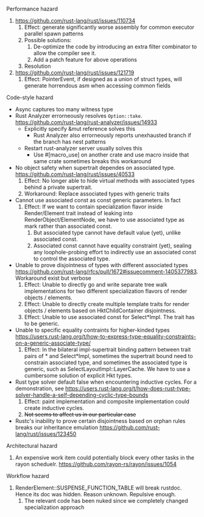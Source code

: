 Performance hazard
1. https://github.com/rust-lang/rust/issues/110734
    1. Effect: generate significantly worse assembly for common executor parallel spawn patterns
    2. Possible solutions: 
        1. De-optimize the code by introducing an extra filter combinator to allow the compiler see it.
        2. Add a patch feature for above operations
    3. Resolution 
2. https://github.com/rust-lang/rust/issues/121719
    1. Effect: PointerEvent, if designed as a union of struct types, will generate horrendous asm when accessing common fields


Code-style hazard
- Async captures too many witness type
- Rust Analyzer errorneously resolves `Option::take`. https://github.com/rust-lang/rust-analyzer/issues/14933
    - Explicitly specify &mut reference solves this
        - Rust Analyzer also errorneously reports unexhausted branch if the branch has nest patterns
    - Restart rust-analyzer server usually solves this
        - Use #[macro_use] on another crate and use macro inside that same crate sometimes breaks this workaround
- No object safety when supertrait dependes on associated type. https://github.com/rust-lang/rust/issues/40533
    1. Effect: No longer able to hide virtual methods with associated types behind a private supertrait.
    2. Workaround: Replace associated types with generic traits
- Cannot use associated const as const generic parameters. In fact
    1. Effect: If we want to contain specialization flavor inside Render/Element trait instead of leaking into RenderObject/ElementNode, we have to use associated type as mark rather than associated const. 
        1. But associated type cannot have default value (yet), unlike associated const. 
        2. Associated const cannot have equality constraint (yet), sealing any loophole-probing effort to indirectly use an associated const to control the associated type.
- Unable to prove disjointness of types with different associated types https://github.com/rust-lang/rfcs/pull/1672#issuecomment-1405377983. Workaround exist but verbose
    1. Effect: Unable to directly go and write separate tree walk implementations for two different specialization flavors of render objects / elements. 
    2. Effect: Unable to directly create multiple template traits for render objects / elements based on HktChildContainer disjointness.
    3. Effect: Unable to use associated const for Select\*Impl. The trait has to be generic.
- Unable to specific equality contraints for higher-kinded types https://users.rust-lang.org/t/how-to-express-type-equality-constraints-on-a-generic-associate-type/
    1. Effect: In the bilateral impl-supertrait binding pattern between trait pairs of \* and Select\*Impl, sometimes the supertrait bound need to constrain associated type, and sometimes the associated type is generic, such as SelectLayoutImpl::LayerCache. We have to use a cumbersome solution of explicit Hkt types.
- Rust type solver default false when encountering inductive cycles. For a demonstration, see https://users.rust-lang.org/t/how-does-rust-type-solver-handle-a-self-depending-cyclic-type-bounds
    1. Effect: paint implementation and composite implementation could create inductive cycles.
    2. ~~Not seems to affect us in our particular case~~
- Rustc's inability to prove certain disjointness based on orphan rules breaks our inheritance emulation https://github.com/rust-lang/rust/issues/123450



Architectural hazard
1. An expensive work item could potentially block every other tasks in the rayon scheduelr. https://github.com/rayon-rs/rayon/issues/1054

Workflow hazard
1. RenderElement::SUSPENSE_FUNCTION_TABLE will break rustdoc. Hence its doc was hidden. Reason unknown. Repulsive enough.
    1. The relevant code has been nuked since we completely changed specialization approach